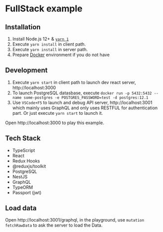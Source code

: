 # FullStack example

## Installation

1. Install Node.js 12+ & [`yarn 1`](https://classic.yarnpkg.com/lang/en/)
2. Execute `yarn install` in client path.
3. Execute `yarn install` in server path.
4. Prepare [Docker](https://docs.docker.com/get-docker/) environment if you do not have

## Development

1. Execute `yarn start` in client path to launch dev react server, http://localhost:3000
2. To launch PostgreSQL datasbase, execute `docker run -p 5432:5432 --name some-postgres -e POSTGRES_PASSWORD=test -d postgres:12.1`
3. Use `VSCode+F5` to launch and debug API server, http://localhost:3001 which mainly uses GraphQL and only uses RESTFUL for authentication part. Or just execute `yarn start` to launch it.

Open http://localhost:3000 to play this example.

## Tech Stack

- TypeScript
- React
- Redux Hooks
- @reduxjs/toolkit
- PostgreSQL
- NestJS
- GraphQL
- TypeORM
- Passport (jwt)

## Load data

Open http://localhost:3001/graphql, in the playground, use `mutation fetchRawData` to ask the server to load the Data.
